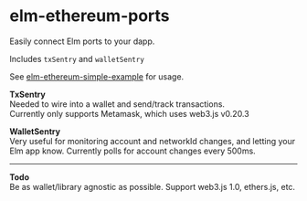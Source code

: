 # elm-ethereum-ports

Easily connect Elm ports to your dapp.

Includes `txSentry` and `walletSentry`

See [elm-ethereum-simple-example](https://github.com/cmditch/elm-ethereum/tree/master/examples/simple) for usage.  

**TxSentry**  
Needed to wire into a wallet and send/track transactions.  
Currently only supports Metamask, which uses web3.js v0.20.3  

**WalletSentry**  
Very useful for monitoring account and networkId changes, and letting your Elm app know.
Currently polls for account changes every 500ms.  

---

**Todo**  
Be as wallet/library agnostic as possible. Support web3.js 1.0, ethers.js, etc.